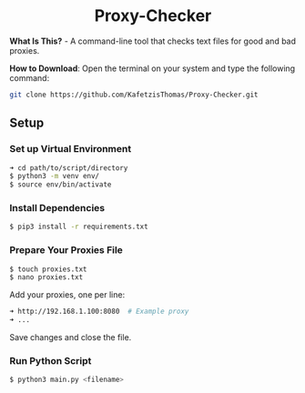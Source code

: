 <h1 align="center">Proxy-Checker</h1>

__What Is This?__ - A command-line tool that checks text files for good and bad proxies.

__How to Download__: Open the terminal on your system and type the following command:

```bash
git clone https://github.com/KafetzisThomas/Proxy-Checker.git
```

## Setup

### Set up Virtual Environment

```bash
➜ cd path/to/script/directory
$ python3 -m venv env/
$ source env/bin/activate
```

### Install Dependencies

```bash
$ pip3 install -r requirements.txt
```

### Prepare Your Proxies File

```bash
$ touch proxies.txt
$ nano proxies.txt
```

Add your proxies, one per line:
```bash
➜ http://192.168.1.100:8080  # Example proxy
➜ ...
```

Save changes and close the file.

### Run Python Script
```bash
$ python3 main.py <filename>
```

